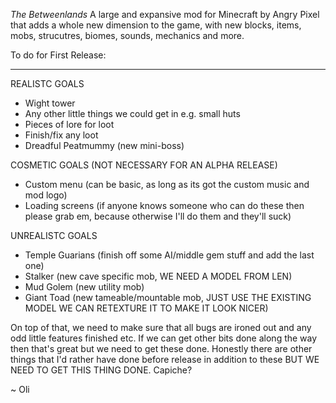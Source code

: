 *The Betweenlands*
A large and expansive mod for Minecraft by Angry Pixel that adds a whole new dimension to the game, with new blocks, items, mobs, strucutres, biomes, sounds, mechanics and more.

To do for First Release:
_____________________________________________________________________
REALISTC GOALS
- Wight tower
- Any other little things we could get in e.g. small huts
- Pieces of lore for loot
- Finish/fix any loot
- Dreadful Peatmummy (new mini-boss)

COSMETIC GOALS (NOT NECESSARY FOR AN ALPHA RELEASE)
- Custom menu (can be basic, as long as its got the custom music and mod logo)
- Loading screens (if anyone knows someone who can do these then please grab em, because otherwise I'll do them and they'll suck)

UNREALISTC GOALS
- Temple Guarians (finish off some AI/middle gem stuff and add the last one)
- Stalker (new cave specific mob, WE NEED A MODEL FROM LEN)
- Mud Golem (new utility mob)
- Giant Toad (new tameable/mountable mob, JUST USE THE EXISTING MODEL WE CAN RETEXTURE IT TO MAKE IT LOOK NICER)

On top of that, we need to make sure that all bugs are ironed out and any odd little features finished etc. If we can get other bits done along the way then that's great but we need to get these done. Honestly there are other things that I'd rather have done before release in addition to these BUT WE NEED TO GET THIS THING DONE. Capiche?

~ Oli
